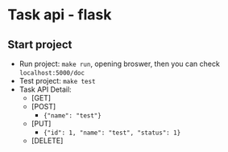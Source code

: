 # Task api - flask
## Start project
- Run project: ```make run```, opening broswer, then you can check ```localhost:5000/doc```
- Test project: ```make test```
- Task API Detail: 
    - [GET] 
    - [POST] 
        - ```{"name": "test"}```
    - [PUT] 
        - ```{"id": 1, "name": "test", "status": 1}```
    - [DELETE] 